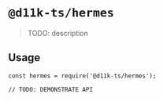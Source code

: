 # `@d11k-ts/hermes`

> TODO: description

## Usage

```
const hermes = require('@d11k-ts/hermes');

// TODO: DEMONSTRATE API
```
